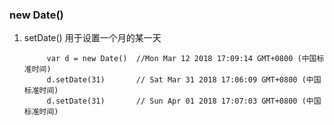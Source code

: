 ### new Date()

1. setDate() 用于设置一个月的某一天

            var d = new Date()  //Mon Mar 12 2018 17:09:14 GMT+0800 (中国标准时间)
            d.setDate(31)       // Sat Mar 31 2018 17:06:09 GMT+0800 (中国标准时间)
            d.setDate(31)       // Sun Apr 01 2018 17:07:03 GMT+0800 (中国标准时间)
